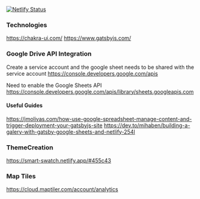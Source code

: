 [![Netlify Status](https://api.netlify.com/api/v1/badges/7e77e16d-7e38-4102-8e27-cc91e0838530/deploy-status)](https://app.netlify.com/sites/bangersandmash/deploys)

### Technologies

https://chakra-ui.com/
https://www.gatsbyjs.com/

### Google Drive API Integration

Create a service account and the google sheet needs to be shared with the service account
https://console.developers.google.com/apis

Need to enable the Google Sheets API
https://console.developers.google.com/apis/library/sheets.googleapis.com

#### Useful Guides

https://jmolivas.com/how-use-google-spreadsheet-manage-content-and-trigger-deployment-your-gatsbyjs-site
https://dev.to/mihaben/building-a-galery-with-gatsby-google-sheets-and-netlify-254l

### ThemeCreation

https://smart-swatch.netlify.app/#455c43

### Map Tiles

https://cloud.maptiler.com/account/analytics
